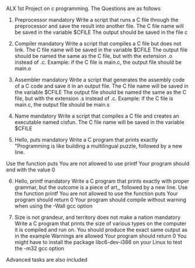 ALX 1st Project on c programming. The Questions are as follows

1. Preprocessor mandatory Write a script that runs a C file through the preprocessor and save the result into another file.
The C file name will be saved in the variable $CFILE The output should be saved in the file c

2. Compiler mandatory Write a script that compiles a C file but does not link.
The C file name will be saved in the variable $CFILE The output file should be named the same as the C file, but with the extension .o instead of .c. Example: if the C file is main.c, the output file should be main.o

3. Assembler mandatory Write a script that generates the assembly code of a C code and save it in an output file.
The C file name will be saved in the variable $CFILE The output file should be named the same as the C file, but with the extension .s instead of .c. Example: if the C file is main.c, the output file should be main.s

4. Name mandatory Write a script that compiles a C file and creates an executable named cisfun. The C file name will be saved in the variable $CFILE

5. Hello, puts mandatory Write a C program that prints exactly "Programming is like building a multilingual puzzle, followed by a new line.

Use the function puts You are not allowed to use printf Your program should end with the value 0

6. Hello, printf mandatory Write a C program that prints exactly with proper grammar, but the outcome is a piece of art,, followed by a new line.
Use the function printf You are not allowed to use the function puts Your program should return 0 Your program should compile without warning when using the -Wall gcc option

7. Size is not grandeur, and territory does not make a nation mandatory Write a C program that prints the size of various types on the computer it is compiled and run on.
You should produce the exact same output as in the example Warnings are allowed Your program should return 0 You might have to install the package libc6-dev-i386 on your Linux to test the -m32 gcc option

Advanced tasks are also included

